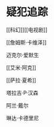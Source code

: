 # 疑犯追踪

[[科幻]][[电视剧]]


[[詹姆斯·卡维泽]]

迈克尔·爱默生

[[艾米·阿克]]

[[萨拉·夏希]]

塔拉吉·P·汉森

阿兰·戴尔

琳达·卡德里尼







